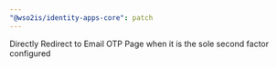 ```yaml
---
"@wso2is/identity-apps-core": patch
---
```


Directly Redirect to Email OTP Page when it is the sole second factor configured
